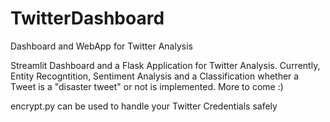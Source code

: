 # TwitterDashboard
 Dashboard and WebApp for Twitter Analysis

Streamlit Dashboard and a Flask Application for Twitter Analysis. Currently, Entity Recogntition, Sentiment Analysis and a Classification whether a Tweet is a "disaster tweet" or not is implemented. More to come :)

encrypt.py can be used to handle your Twitter Credentials safely

